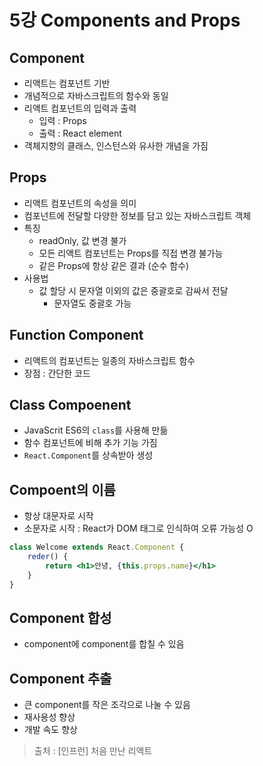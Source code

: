 # 5강 Components and Props
## Component
- 리액트는 컴포넌트 기반
- 개념적으로 자바스크립트의 함수와 동일
- 리액트 컴포넌트의 입력과 출력
  - 입력 : Props
  - 출력 : React element
- 객체지향의 클래스, 인스턴스와 유사한 개념을 가짐

## Props
- 리액트 컴포넌트의 속성을 의미
- 컴포넌트에 전달할 다양한 정보를 담고 있는 자바스크립트 객체
- 특징
  - readOnly, 값 변경 불가
  - 모든 리액트 컴포넌트는 Props를 직접 변경 불가능
  - 같은 Props에 항상 같은 결과 (순수 함수)
- 사용법
  - 값 할당 시 문자열 이외의 값은 중괄호로 감싸서 전달
    - 문자열도 중괄호 가능

## Function Component
- 리액트의 컴포넌트는 일종의 자바스크립트 함수
- 장점 : 간단한 코드

## Class Compoenent
- JavaScrit ES6의 `class`를 사용해 만듦
- 함수 컴포넌트에 비해 추가 기능 가짐
- `React.Component`를 상속받아 생성

## Compoent의 이름
- 항상 대문자로 시작
- 소문자로 시작 : React가 DOM 태그로 인식하여 오류 가능성 O
```jsx
class Welcome extends React.Component {
    reder() {
        return <h1>안녕, {this.props.name}</h1>
    }
}
```
## Component 합성
- component에 component를 합칠 수 있음

## Component 추출
- 큰 component를 작은 조각으로 나눌 수 있음
- 재사용성 향상
- 개발 속도 향상

> 출처 : [인프런] 처음 만난 리액트